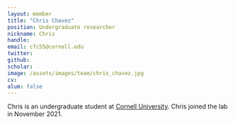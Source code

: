 ```yaml
---
layout: member
title: "Chris Chavez"
position: Undergraduate researcher
nickname: Chris
handle: 
email: cfc55@cornell.edu
twitter: 
github: 
scholar: 
image: /assets/images/team/chris_chavez.jpg
cv: 
alum: false
---
```

Chris is an undergraduate student at [Cornell University]. Chris joined the lab in November 2021. 

[Cornell University]: https://www.cornell.edu/
